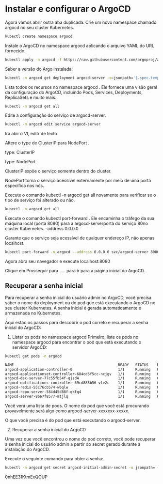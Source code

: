 # Instalar e configurar o ArgoCD

Agora vamos abrir outra aba duplicada. Crie um novo namespace chamado argocd no seu cluster Kubernetes.

```bash
kubectl create namespace argocd
```

Instale o ArgoCD no namespace argocd aplicando o arquivo YAML do URL fornecido.

```bash
kubectl apply -n argocd -f https://raw.githubusercontent.com/argoproj/argo-cd/stable/manifests/install.yaml
```

Saber a versão do Argo instalada:

```bash
kubectl -n argocd get deployment argocd-server -o=jsonpath='{.spec.template.spec.containers[:1].image}'
```

Lista todos os recursos no namespace argocd . Ele fornece uma visão geral da configuração do ArgoCD, incluindo Pods, Services, Deployments, ReplicaSets e muito mais.

```bash
kubectl -n argocd get all
```

Edite a configuração do serviço de argocd-server.

```bash
kubectl -n argocd edit service argocd-server
```

Irá abir o VI, editr de texto

Altere o type de ClusterIP para NodePort . 

type: ClusterIP

type: NodePort

ClusterIP expõe o serviço somente dentro do cluster. 

NodePort torna o serviço acessível externamente por meio de uma porta específica nos nós.


Execute o comando kubectl -n argocd get all novamente para verificar se o tipo de serviço foi alterado ou não.

```bash
kubectl -n argocd get all
```

Execute o comando kubectl port-forward . 
Ele encaminha o tráfego da sua máquina local (porta 8080) para a argocd-serverporta do serviço 80no cluster Kubernetes. –address 0.0.0.0 

Garante que o serviço seja acessível de qualquer endereço IP, não apenas localhost.

```bash
kubectl port-forward -n argocd --address 0.0.0.0 svc/argocd-server 8080:80
```

Agora abra seu navegador e execute localhost:8080

Clique em Prosseguir para ….. para ir para a página inicial do ArgoCD.


## Recuperar a senha inicial 

Para recuperar a senha inicial do usuário admin no ArgoCD, você precisa saber o nome do deployment ou do pod que está executando o ArgoCD no seu cluster Kubernetes. A senha inicial é gerada automaticamente e armazenada no Kubernetes.

Aqui estão os passos para descobrir o pod correto e recuperar a senha inicial do ArgoCD:

1. Listar os pods no namespace argocd
Primeiro, liste os pods no namespace argocd para encontrar o pod que está executando o servidor ArgoCD:

```bash
kubectl get pods -n argocd

NAME                                                READY   STATUS    RESTARTS   AGE
argocd-application-controller-0                     1/1     Running   0          31m
argocd-applicationset-controller-684cd5f5cc-ncjgv   1/1     Running   0          31m
argocd-dex-server-77c55fb54f-gjzd4                  1/1     Running   0          31m
argocd-notifications-controller-69cd888b56-vlv2c    1/1     Running   0          31m
argocd-redis-55c76cb574-w6qlw                       1/1     Running   0          31m
argocd-repo-server-584d45d88f-qkfq4                 1/1     Running   0          31m
argocd-server-8667f8577-mtjlq                       1/1     Running   0          31m
```

Você verá uma lista de pods. O nome do pod que você está procurando provavelmente será algo como argocd-server-xxxxxxx-xxxxx. 

O que você precisa é do pod que está executando o argocd-server.

2. Recuperar a senha inicial do ArgoCD

Uma vez que você encontrou o nome do pod correto, você pode recuperar a senha inicial do usuário admin a partir do secret gerado durante a instalação do ArgoCD. 

Execute o seguinte comando para obter a senha:

```bash
kubectl -n argocd get secret argocd-initial-admin-secret -o jsonpath='{.data.password}' | base64 --decode
```

0nhEE31KtmExQOUP